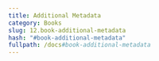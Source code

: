 ```yaml
---
title: Additional Metadata
category: Books
slug: 12.book-additional-metadata
hash: "#book-additional-metadata"
fullpath: /docs#book-additional-metadata
---
```


<docs-book-additional-metadata-files></docs-book-additional-metadata-files>


